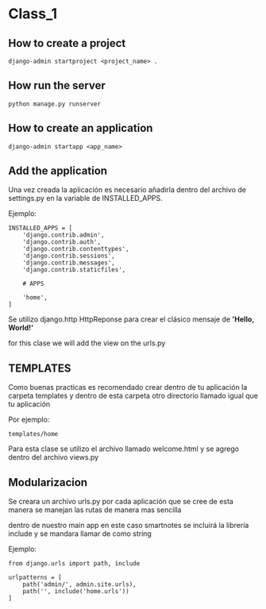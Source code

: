 # Class_1

## How to create a project

    django-admin startproject <project_name> .



## How run the server

    python manage.py runserver


## How to create an application

    django-admin startapp <app_name>


## Add the application 

Una vez creada la aplicación es necesario añadirla dentro del archivo de settings.py en la variable de INSTALLED_APPS.

Ejemplo: 

    INSTALLED_APPS = [
        'django.contrib.admin',
        'django.contrib.auth',
        'django.contrib.contenttypes',
        'django.contrib.sessions',
        'django.contrib.messages',
        'django.contrib.staticfiles',

        # APPS

        'home',
    ]

Se utilizo django.http HttpReponse para crear el clásico mensaje de **'Hello, World!'**



for this clase we will add the view on the urls.py



## TEMPLATES

Como buenas practicas es recomendado crear dentro de tu aplicación la carpeta templates y dentro de esta carpeta otro directorio llamado igual que tu aplicación

Por ejemplo:

    templates/home

Para esta clase se utilizo el archivo llamado welcome.html y se agrego dentro del archivo views.py


## Modularizacion

Se creara un archivo urls.py por cada aplicación que se cree de esta manera se manejan las rutas de manera mas sencilla

dentro de nuestro main app en este caso smartnotes se incluirá la librería include y se mandara llamar de como string

Ejemplo:

    from django.urls import path, include

    urlpatterns = [
        path('admin/', admin.site.urls),
        path('', include('home.urls'))
    ]
